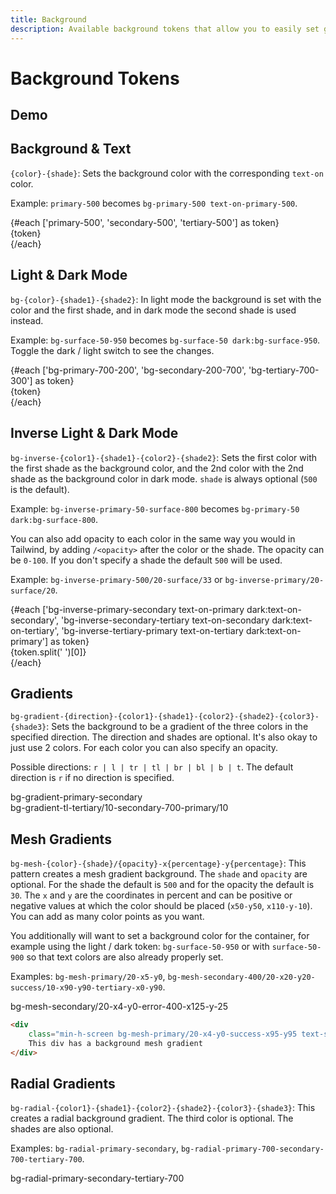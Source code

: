 ```yaml
---
title: Background
description: Available background tokens that allow you to easily set gradient or mesh backgrounds.
---
```


<script>
    import BackgroundDemo from './BackgroundDemo.svelte';
</script>

# Background Tokens

## Demo

<BackgroundDemo />

## Background & Text

`{color}-{shade}`: Sets the background color with the corresponding `text-on` color. 

Example: `primary-500` becomes `bg-primary-500 text-on-primary-500`.

<div class="flex my-4">
    {#each ['primary-500', 'secondary-500', 'tertiary-500'] as token}
        <div class="h-20 flex-1 {token} flex justify-center items-center">
            {token}
        </div>
    {/each}
</div>

## Light & Dark Mode

`bg-{color}-{shade1}-{shade2}`: In light mode the background is set with the color and the first shade, and in dark mode the second shade is used instead.

Example: `bg-surface-50-950` becomes `bg-surface-50 dark:bg-surface-950`. Toggle the dark / light switch to see the changes.

<div class="flex my-4">
    {#each ['bg-primary-700-200', 'bg-secondary-200-700', 'bg-tertiary-700-300'] as token}
        <div class="h-20 flex-1 {token} flex justify-center items-center">
            {token}
        </div>
    {/each}
</div>

## Inverse Light & Dark Mode

`bg-inverse-{color1}-{shade1}-{color2}-{shade2}`: Sets the first color with the first shade as the background color, and the 2nd color with the 2nd shade as the background color in dark mode. `shade` is always optional (`500` is the default).

Example: `bg-inverse-primary-50-surface-800` becomes `bg-primary-50 dark:bg-surface-800`.

You can also add opacity to each color in the same way you would in Tailwind, by adding `/<opacity>` after the color or the shade. The opacity can be `0-100`. If you don't specify a shade the default `500` will be used.

Example: `bg-inverse-primary-500/20-surface/33` or `bg-inverse-primary/20-surface/20`.

<div class="flex my-4">
    {#each ['bg-inverse-primary-secondary text-on-primary dark:text-on-secondary', 'bg-inverse-secondary-tertiary text-on-secondary dark:text-on-tertiary', 'bg-inverse-tertiary-primary text-on-tertiary dark:text-on-primary'] as token}
        <div class="h-20 flex-1 {token} flex justify-center items-center">
            {token.split(' ')[0]}
        </div>
    {/each}
</div>

## Gradients

`bg-gradient-{direction}-{color1}-{shade1}-{color2}-{shade2}-{color3}-{shade3}`: Sets the background to be a gradient of the three colors in the specified direction. The direction and shades are optional. It's also okay to just use 2 colors. For each color you can also specify an opacity. 

Possible directions: `r | l | tr | tl | br | bl | b | t`. The default direction is `r` if no direction is specified.

<div class="flex justify-center items-center my-4 h-20 bg-gradient-primary-secondary text-on-primary">bg-gradient-primary-secondary</div>

<div class="flex justify-center items-center my-4 h-20 bg-gradient-tl-tertiary/10-secondary-700-primary/10 text-on-primary">bg-gradient-tl-tertiary/10-secondary-700-primary/10</div>

## Mesh Gradients

`bg-mesh-{color}-{shade}/{opacity}-x{percentage}-y{percentage}`: This pattern creates a mesh gradient background. The `shade` and `opacity` are optional. For the shade the default is `500` and for the opacity the default is `30`. The `x` and `y` are the coordinates in percent and can be positive or negative values at which the color should be placed (`x50-y50`, `x110-y-10`). You can add as many color points as you want.

You additionally will want to set a background color for the container, for example using the light / dark token: `bg-surface-50-950` or with `surface-50-900` so that text colors are also already properly set.

Examples: `bg-mesh-primary/20-x5-y0`, `bg-mesh-secondary-400/20-x20-y20-success/10-x90-y90-tertiary-x0-y90`.

<div class="flex justify-center items-center my-4 h-64 bg-mesh-secondary/20-x4-y0-error-400-x125-y-25 surface-50-900">bg-mesh-secondary/20-x4-y0-error-400-x125-y-25</div>

```html
<div 
    class="min-h-screen bg-mesh-primary/20-x4-y0-success-x95-y95 text-surface-950-50 bg-surface-50-500">
    This div has a background mesh gradient
</div>
```

## Radial Gradients

`bg-radial-{color1}-{shade1}-{color2}-{shade2}-{color3}-{shade3}`: This creates a radial background gradient. The third color is optional. The shades are also optional.

Examples: `bg-radial-primary-secondary`, `bg-radial-primary-700-secondary-700-tertiary-700`.

<div class="flex justify-center items-center my-4 h-64 bg-radial-primary-secondary-tertiary-700 text-on-primary">bg-radial-primary-secondary-tertiary-700</div>

